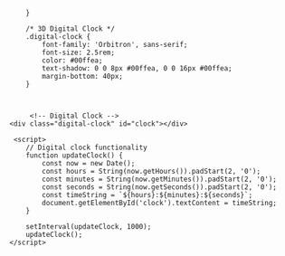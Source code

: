         }

        /* 3D Digital Clock */
        .digital-clock {
            font-family: 'Orbitron', sans-serif;
            font-size: 2.5rem;
            color: #00ffea;
            text-shadow: 0 0 8px #00ffea, 0 0 16px #00ffea;
            margin-bottom: 40px;
        }



         <!-- Digital Clock -->
    <div class="digital-clock" id="clock"></div>

     <script>
        // Digital clock functionality
        function updateClock() {
            const now = new Date();
            const hours = String(now.getHours()).padStart(2, '0');
            const minutes = String(now.getMinutes()).padStart(2, '0');
            const seconds = String(now.getSeconds()).padStart(2, '0');
            const timeString = `${hours}:${minutes}:${seconds}`;
            document.getElementById('clock').textContent = timeString;
        }

        setInterval(updateClock, 1000);
        updateClock();
    </script>
